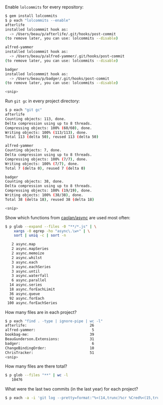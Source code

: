 Enable `lolcommits` for every repository:

```sh
$ gem install lolcommits
$ p each "lolcommits --enable"
afterlife
installed lolcommmit hook as:
  -> /Users/beau/p/afterlife/.git/hooks/post-commit
(to remove later, you can use: lolcommits --disable)

alfred-yammer
installed lolcommmit hook as:
  -> /Users/beau/p/alfred-yammer/.git/hooks/post-commit
(to remove later, you can use: lolcommits --disable)

badger
installed lolcommmit hook as:
  -> /Users/beau/p/badger/.git/hooks/post-commit
(to remove later, you can use: lolcommits --disable)

<snip>
```

Run `git gc` in every project directory:

```sh
$ p each "git gc"
afterlife
Counting objects: 113, done.
Delta compression using up to 8 threads.
Compressing objects: 100% (60/60), done.
Writing objects: 100% (113/113), done.
Total 113 (delta 50), reused 113 (delta 50)

alfred-yammer
Counting objects: 7, done.
Delta compression using up to 8 threads.
Compressing objects: 100% (7/7), done.
Writing objects: 100% (7/7), done.
Total 7 (delta 0), reused 7 (delta 0)

badger
Counting objects: 38, done.
Delta compression using up to 8 threads.
Compressing objects: 100% (19/19), done.
Writing objects: 100% (38/38), done.
Total 38 (delta 18), reused 38 (delta 18)

<snip>
```

Show which functions from [caolan/async](https://github.com/caolan/async) are
used most often:

```sh
$ p glob --expand --files -0 "**/*.js" | \
    xargs -0 egrep -ho "async\.\w+" | \
    sort | uniq -c | sort -n

   2 async.map
   2 async.mapSeries
   2 async.memoize
   2 async.whilst
   3 async.each
   3 async.eachSeries
   3 async.until
   3 async.waterfall
   6 async.parallel
  14 async.series
  18 async.forEachLimit
  36 async.queue
  92 async.forEach
 100 async.forEachSeries
```

How many files are in each project?

```sh
$ p each "find . -type | ignore-pipe | wc -l"
afterlife:                             26
alfred-yammer:                          5
bookbag-me:                            39
BeauGunderson.Extensions:              31
badger:                                 6
ChangeBindingOrder:                    10
ChrisTracker:                          51
<snip>
```

How many files are there total?

```sh
$ p glob --files "**" | wc -l
   10476
```

What were the last two commits (in the last year) for each project?

```sh
$ p each -a -i 'git log --pretty=format:"%<(14,trunc)%cr %Cred%<(15,trunc)%an%Creset %h %Cgreen%<(50,trunc)%s%Creset" -n 2 --since=1.year'
```
